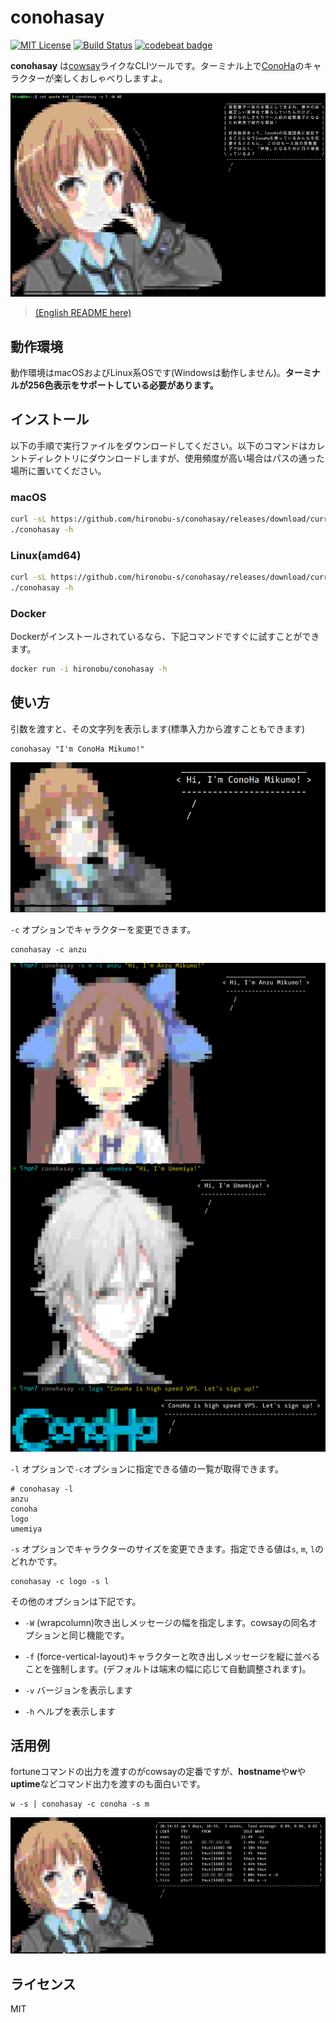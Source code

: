 # conohasay

[![MIT License](http://img.shields.io/badge/license-MIT-blue.svg?style=flat)](LICENSE) [![Build Status](https://travis-ci.org/hironobu-s/conohasay.svg?branch=master)](https://travis-ci.org/hironobu-s/conohasay) [![codebeat badge](https://codebeat.co/badges/792c6579-ec06-4841-a6e2-d49df29c0640)](https://codebeat.co/projects/github-com-hironobu-s-conohasay)

**conohasay** は[cowsay](https://en.wikipedia.org/wiki/Cowsay)ライクなCLIツールです。ターミナル上で[ConoHa](https://www.conoha.jp/)のキャラクターが楽しくおしゃべりしますよ。

![conohasay](images/screen2.png)

> [(English README here)](README-en.md)

## 動作環境

動作環境はmacOSおよびLinux系OSです(Windowsは動作しません)。**ターミナルが256色表示をサポートしている必要があります。**


## インストール

以下の手順で実行ファイルをダウンロードしてください。以下のコマンドはカレントディレクトリにダウンロードしますが、使用頻度が高い場合はパスの通った場所に置いてください。

### macOS

```bash
curl -sL https://github.com/hironobu-s/conohasay/releases/download/current/conohasay-osx.amd64.gz | zcat > conohasay && chmod +x ./conohasay
./conohasay -h
```

### Linux(amd64)

```bash
curl -sL https://github.com/hironobu-s/conohasay/releases/download/current/conohasay-linux.amd64.gz | zcat > conohasay && chmod +x ./conohasay
./conohasay -h
```
### Docker

Dockerがインストールされているなら、下記コマンドですぐに試すことができます。

```bash
docker run -i hironobu/conohasay -h
```

## 使い方

引数を渡すと、その文字列を表示します(標準入力から渡すこともできます)

```shell
conohasay "I'm ConoHa Mikumo!"
```

![conohasay](images/screen1.png)


``-c`` オプションでキャラクターを変更できます。


```shell
conohasay -c anzu
```

![conohasay](images/screen3.png)


``-l`` オプションで``-c``オプションに指定できる値の一覧が取得できます。

```shell
# conohasay -l
anzu
conoha
logo
umemiya
```

``-s`` オプションでキャラクターのサイズを変更できます。指定できる値は``s``, ``m``, ``l``のどれかです。

```shell
conohasay -c logo -s l
```

その他のオプションは下記です。

* ``-W`` (wrapcolumn)吹き出しメッセージの幅を指定します。cowsayの同名オプションと同じ機能です。
* ``-f`` (force-vertical-layout)キャラクターと吹き出しメッセージを縦に並べることを強制します。(デフォルトは端末の幅に応じて自動調整されます)。

* ``-v`` バージョンを表示します
* ``-h`` ヘルプを表示します

## 活用例

fortuneコマンドの出力を渡すのがcowsayの定番ですが、**hostname**や**w**や**uptime**などコマンド出力を渡すのも面白いです。

```shell
w -s | conohasay -c conoha -s m
```

![conohasay](images/screen5.png)


## ライセンス

MIT

